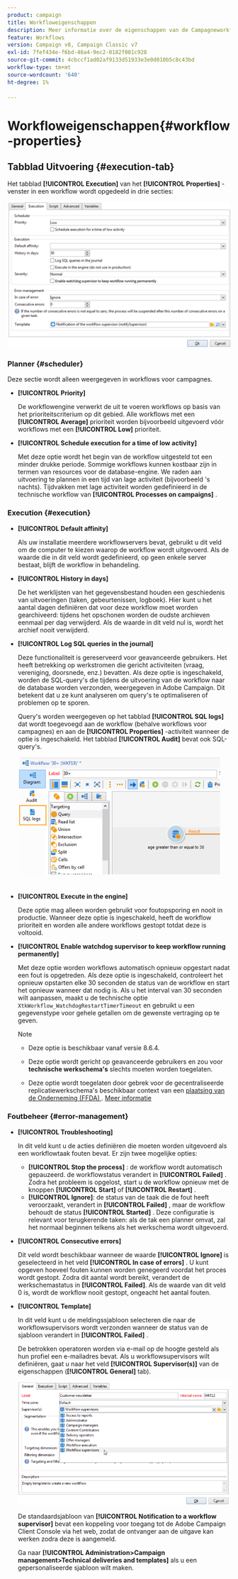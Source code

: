 ```yaml
---
product: campaign
title: Workfloweigenschappen
description: Meer informatie over de eigenschappen van de Campagneworkflow
feature: Workflows
version: Campaign v8, Campaign Classic v7
exl-id: 7fef434e-f6bd-46a4-9ec2-0182f081c928
source-git-commit: 4cbccf1ad02af9133d51933e3e0d010b5c8c43bd
workflow-type: tm+mt
source-wordcount: '640'
ht-degree: 1%

---
```


# Workfloweigenschappen{#workflow-properties}

## Tabblad Uitvoering {#execution-tab}

Het tabblad **[!UICONTROL Execution]** van het **[!UICONTROL Properties]** -venster in een workflow wordt opgedeeld in drie secties:

![](assets/wf_execution_tab.png)

### Planner {#scheduler}

Deze sectie wordt alleen weergegeven in workflows voor campagnes.

* **[!UICONTROL Priority]**

  De workflowengine verwerkt de uit te voeren workflows op basis van het prioriteitscriterium op dit gebied. Alle workflows met een **[!UICONTROL Average]** prioriteit worden bijvoorbeeld uitgevoerd vóór workflows met een **[!UICONTROL Low]** prioriteit.

* **[!UICONTROL Schedule execution for a time of low activity]**

  Met deze optie wordt het begin van de workflow uitgesteld tot een minder drukke periode. Sommige workflows kunnen kostbaar zijn in termen van resources voor de database-engine. We raden aan uitvoering te plannen in een tijd van lage activiteit (bijvoorbeeld &#39;s nachts). Tijdvakken met lage activiteit worden gedefinieerd in de technische workflow van **[!UICONTROL Processes on campaigns]** .

### Execution {#execution}

* **[!UICONTROL Default affinity]**

  Als uw installatie meerdere workflowservers bevat, gebruikt u dit veld om de computer te kiezen waarop de workflow wordt uitgevoerd. Als de waarde die in dit veld wordt gedefinieerd, op geen enkele server bestaat, blijft de workflow in behandeling.

* **[!UICONTROL History in days]**

  De het werklijsten van het gegevensbestand houden een geschiedenis van uitvoeringen (taken, gebeurtenissen, logboek). Hier kunt u het aantal dagen definiëren dat voor deze workflow moet worden gearchiveerd: tijdens het opschonen worden de oudste archieven eenmaal per dag verwijderd. Als de waarde in dit veld nul is, wordt het archief nooit verwijderd.

* **[!UICONTROL Log SQL queries in the journal]**

  Deze functionaliteit is gereserveerd voor geavanceerde gebruikers. Het heeft betrekking op werkstromen die gericht activiteiten (vraag, vereniging, doorsnede, enz.) bevatten. Als deze optie is ingeschakeld, worden de SQL-query&#39;s die tijdens de uitvoering van de workflow naar de database worden verzonden, weergegeven in Adobe Campaign. Dit betekent dat u ze kunt analyseren om query&#39;s te optimaliseren of problemen op te sporen.

  Query&#39;s worden weergegeven op het tabblad **[!UICONTROL SQL logs]** dat wordt toegevoegd aan de workflow (behalve workflows voor campagnes) en aan de **[!UICONTROL Properties]** -activiteit wanneer de optie is ingeschakeld. Het tabblad **[!UICONTROL Audit]** bevat ook SQL-query&#39;s.

  ![](assets/wf_tab_log_sql.png)

* **[!UICONTROL Execute in the engine]**

  Deze optie mag alleen worden gebruikt voor foutopsporing en nooit in productie. Wanneer deze optie is ingeschakeld, heeft de workflow prioriteit en worden alle andere workflows gestopt totdat deze is voltooid.

* **[!UICONTROL Enable watchdog supervisor to keep workflow running permanently]**

  Met deze optie worden workflows automatisch opnieuw opgestart nadat een fout is opgetreden. Als deze optie is ingeschakeld, controleert het opnieuw opstarten elke 30 seconden de status van de workflow en start het opnieuw wanneer dat nodig is. Als u het interval van 30 seconden wilt aanpassen, maakt u de technische optie `XtkWorkflow_WatchdogRestartTimerTimeout` en gebruikt u een gegevenstype voor gehele getallen om de gewenste vertraging op te geven.

  >[!NOTE]
  >
  >* Deze optie is beschikbaar vanaf versie 8.6.4.
  >
  >* Deze optie wordt gericht op geavanceerde gebruikers en zou voor **technische werkschema&#39;s** slechts moeten worden toegelaten.
  >
  >* Deze optie wordt toegelaten door gebrek voor de gecentraliseerde replicatiewerkschema&#39;s beschikbaar context van een [ plaatsing van de Onderneming (FFDA) ](../../v8/architecture/enterprise-deployment.md). [Meer informatie](../../v8/architecture/replication.md)

### Foutbeheer {#error-management}

* **[!UICONTROL Troubleshooting]**

  In dit veld kunt u de acties definiëren die moeten worden uitgevoerd als een workflowtaak fouten bevat. Er zijn twee mogelijke opties:

   * **[!UICONTROL Stop the process]** : de workflow wordt automatisch gepauzeerd. de workflowstatus verandert in **[!UICONTROL Failed]** . Zodra het probleem is opgelost, start u de workflow opnieuw met de knoppen **[!UICONTROL Start]** of **[!UICONTROL Restart]** .
   * **[!UICONTROL Ignore]**: de status van de taak die de fout heeft veroorzaakt, verandert in **[!UICONTROL Failed]** , maar de workflow behoudt de status **[!UICONTROL Started]** . Deze configuratie is relevant voor terugkerende taken: als de tak een planner omvat, zal het normaal beginnen telkens als het werkschema wordt uitgevoerd.

* **[!UICONTROL Consecutive errors]**

  Dit veld wordt beschikbaar wanneer de waarde **[!UICONTROL Ignore]** is geselecteerd in het veld **[!UICONTROL In case of errors]** . U kunt opgeven hoeveel fouten kunnen worden genegeerd voordat het proces wordt gestopt. Zodra dit aantal wordt bereikt, verandert de werkschemastatus in **[!UICONTROL Failed]**. Als de waarde van dit veld 0 is, wordt de workflow nooit gestopt, ongeacht het aantal fouten.

* **[!UICONTROL Template]**

  In dit veld kunt u de meldingssjabloon selecteren die naar de workflowsupervisors wordt verzonden wanneer de status van de sjabloon verandert in **[!UICONTROL Failed]** .

  De betrokken operatoren worden via e-mail op de hoogte gesteld als hun profiel een e-mailadres bevat. Als u workflowsupervisors wilt definiëren, gaat u naar het veld **[!UICONTROL Supervisor(s)]** van de eigenschappen (**[!UICONTROL General]** tab).

  ![](assets/wf-properties_select-supervisors.png)

  De standaardsjabloon van **[!UICONTROL Notification to a workflow supervisor]** bevat een koppeling voor toegang tot de Adobe Campaign Client Console via het web, zodat de ontvanger aan de uitgave kan werken zodra deze is aangemeld.

  Ga naar **[!UICONTROL Administration>Campaign management>Technical deliveries and templates]** als u een gepersonaliseerde sjabloon wilt maken.
